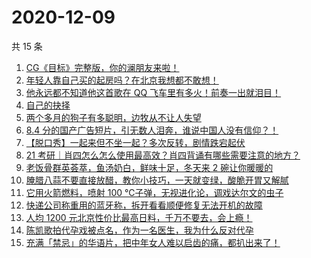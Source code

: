 # 2020-12-09

共 15 条

<!-- BEGIN ZHIHUVIDEO -->
<!-- 最后更新时间 Wed Dec 09 2020 01:10:53 GMT+0800 (CST) -->
1. [CG《目标》完整版，你的澜朋友来啦！](https://www.zhihu.com/zvideo/1319568612127481856)
1. [年轻人靠自己买的起房吗？在北京我想都不敢想！](https://www.zhihu.com/zvideo/1319622263352799232)
1. [他永远都不知道他这首歌在 QQ 飞车里有多火！前奏一出就泪目！](https://www.zhihu.com/zvideo/1319615146277421056)
1. [自己的抉择](https://www.zhihu.com/zvideo/1319668004267868160)
1. [两个多月的狗子有多聪明，边牧从不让人失望](https://www.zhihu.com/zvideo/1319598276173987840)
1. [8.4 分的国产广告短片，引无数人泪奔，谁说中国人没有信仰？！](https://www.zhihu.com/zvideo/1319029027295023104)
1. [【脱口秀】一起来但不坐一起？多次反转，剧情跌宕起伏](https://www.zhihu.com/zvideo/1319716985110781952)
1. [21 考研｜肖四怎么怎么使用最高效？肖四背诵有哪些需要注意的地方？](https://www.zhihu.com/zvideo/1319014524834971648)
1. [老饭骨群英荟萃，鱼汤奶白，鲜味十足，冬天来 2 碗让你暖暖的](https://www.zhihu.com/zvideo/1319673858693799936)
1. [腌腊八蒜不要直接放醋，教你小技巧，一天就变绿，酸脆开胃又解腻](https://www.zhihu.com/zvideo/1319654498496122880)
1. [它用火箭燃料，喷射 100 ℃子弹，无视进化论，调戏达尔文的虫子](https://www.zhihu.com/zvideo/1319615825226072064)
1. [快递公司称重用的蓝牙称，拆开看看顺便修复无法开机的故障](https://www.zhihu.com/zvideo/1319769328552796160)
1. [人均 1200 元北京性价比最高日料，千万不要去，会上瘾！](https://www.zhihu.com/zvideo/1319589834290794496)
1. [陈凯歌拍代孕戏被点名，作为一名医生，我为什么反对代孕](https://www.zhihu.com/zvideo/1319572989600612352)
1. [充满「禁忌」的华语片，把中年女人难以启齿的痛，都扒出来了！](https://www.zhihu.com/zvideo/1319726520710213632)
<!-- END ZHIHUVIDEO -->

